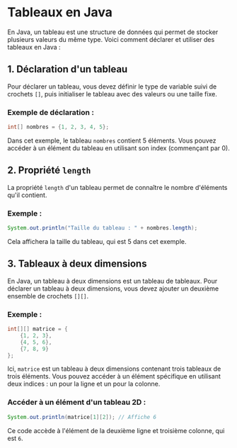 # Tableaux en Java

En Java, un tableau est une structure de données qui permet de stocker plusieurs valeurs du même type. Voici comment déclarer et utiliser des tableaux en Java :

## 1. Déclaration d'un tableau

Pour déclarer un tableau, vous devez définir le type de variable suivi de crochets `[]`, puis initialiser le tableau avec des valeurs ou une taille fixe.

### Exemple de déclaration :
```java
int[] nombres = {1, 2, 3, 4, 5};
```

Dans cet exemple, le tableau `nombres` contient 5 éléments. Vous pouvez accéder à un élément du tableau en utilisant son index (commençant par 0).

## 2. Propriété `length`

La propriété `length` d'un tableau permet de connaître le nombre d'éléments qu'il contient.

### Exemple :
```java
System.out.println("Taille du tableau : " + nombres.length);
```

Cela affichera la taille du tableau, qui est 5 dans cet exemple.

## 3. Tableaux à deux dimensions

En Java, un tableau à deux dimensions est un tableau de tableaux. Pour déclarer un tableau à deux dimensions, vous devez ajouter un deuxième ensemble de crochets `[][]`.

### Exemple :
```java
int[][] matrice = {
    {1, 2, 3},
    {4, 5, 6},
    {7, 8, 9}
};
```

Ici, `matrice` est un tableau à deux dimensions contenant trois tableaux de trois éléments. Vous pouvez accéder à un élément spécifique en utilisant deux indices : un pour la ligne et un pour la colonne.

### Accéder à un élément d'un tableau 2D :
```java
System.out.println(matrice[1][2]); // Affiche 6
```

Ce code accède à l'élément de la deuxième ligne et troisième colonne, qui est `6`.
